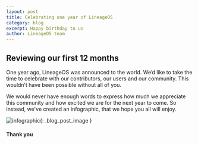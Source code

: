 ```yaml
---
layout: post
title: Celebrating one year of LineageOS
category: blog
excerpt: Happy birthday to us
author: LineageOS team
---
```


## Reviewing our first 12 months

One year ago, LineageOS was announced to the world.
We’d like to take the time to celebrate with our contributors, our users and our community.
This wouldn’t have been possible without all of you.

We would never have enough words to express how much we appreciate this community and how excited we are for the next year to come.
So instead, we've created an infographic, that we hope you all will enjoy.


![infographic]({{site.baseurl}}/images/2017-12-24/lineageos-1st-birthday-infographic.png){: .blog_post_image }

#### Thank you